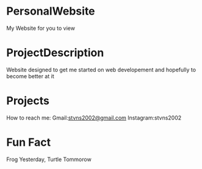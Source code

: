 # PersonalWebsite
My Website for you to view

# ProjectDescription
Website designed to get me started on web developement and hopefully to become better at it

# Projects
How to reach me:
Gmail:stvns2002@gmail.com
Instagram:stvns2002

# Fun Fact
Frog Yesterday, Turtle Tommorow
